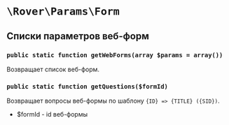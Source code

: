 # `\Rover\Params\Form` 
## Списки параметров веб-форм 
### `public static function getWebForms(array $params = array())`
Возвращает список веб-форм.
### `public static function getQuestions($formId)`
Возвращает вопросы веб-формы по шаблону `{ID} => {TITLE} ({SID})`.
* $formId - id веб-формы